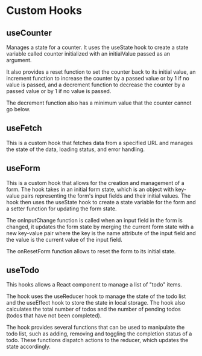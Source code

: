 # Custom Hooks

## useCounter

Manages a state for a counter. It uses the useState hook to create a state variable called counter initialized with an initialValue passed as an argument.

It also provides a reset function to set the counter back to its initial value, an increment function to increase the counter by a passed value or by 1 if no value is passed, and a decrement function to decrease the counter by a passed value or by 1 if no value is passed.

The decrement function also has a minimum value that the counter cannot go below.

## useFetch

This is a custom hook that fetches data from a specified URL and manages the state of the data, loading status, and error handling.

## useForm

This is a custom hook that allows for the creation and management of a form. The hook takes in an initial form state, which is an object with key-value pairs representing the form's input fields and their initial values.
The hook then uses the useState hook to create a state variable for the form and a setter function for updating the form state.

The onInputChange function is called when an input field in the form is changed, it updates the form state by merging the current form state with a new key-value pair where the key is the name attribute of the input field and the value is the current value of the input field.

The onResetForm function allows to reset the form to its initial state.

## useTodo

This hooks allows a React component to manage a list of "todo" items.

The hook uses the useReducer hook to manage the state of the todo list and the useEffect hook to store the state in local storage. The hook also calculates the total number of todos and the number of pending todos (todos that have not been completed).

The hook provides several functions that can be used to manipulate the todo list, such as adding, removing and toggling the completion status of a todo. These functions dispatch actions to the reducer, which updates the state accordingly.
